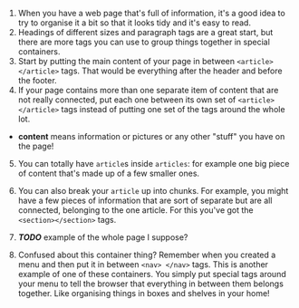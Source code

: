 1. When you have a web page that's full of information, it's a good idea to try to organise it a bit so that it looks tidy and it's easy to read.
2. Headings of different sizes and paragraph tags are a great start, but there are more tags you can use to group things together in special containers.
3. Start by putting the main content of your page in between `<article></article>` tags. That would be everything after the header and before the footer.
4. If your page contains more than one separate item of content that are not really connected, put each one between its own set of `<article></article>` tags instead of putting one set of the tags around the whole lot.
 * **content** means information or pictures or any other "stuff" you have on the page!
 5. You can totally have `article`s inside `articles`: for example one big piece of content that's made up of a few smaller ones.
4. You can also break your `article` up into chunks. For example, you might have a few pieces of information that are sort of separate but are all connected, belonging to the one article. For this you've got the `<section></section>` tags.

5. ***TODO*** example of the whole page I suppose?
 
10. Confused about this container thing? Remember when you created a menu and then put it in between `<nav> </nav>` tags. This is another example of one of these containers. You simply put special tags around your menu to tell the browser that everything in between them belongs together. Like organising things in boxes and shelves in your home!